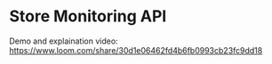 # Store Monitoring API

Demo and explaination video: https://www.loom.com/share/30d1e06462fd4b6fb0993cb23fc9dd18
